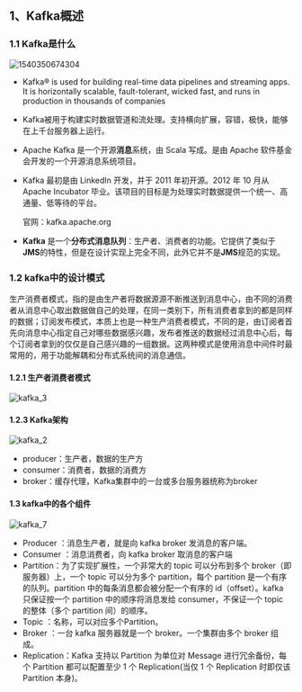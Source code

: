 ## 1、Kafka概述

### 1.1 Kafka是什么

![1540350674304](pics/1540350674304.png)

- Kafka® is used for building real-time data pipelines and streaming apps. It is horizontally scalable, fault-tolerant, wicked fast, and runs in production in thousands of companies

- Kafka被用于构建实时数据管道和流处理。支持横向扩展，容错，极快，能够在上千台服务器上运行。

- Apache Kafka 是一个开源**消息**系统，由 Scala 写成。是由 Apache 软件基金会开发的一个开源消息系统项目。

- Kafka 最初是由 LinkedIn 开发，并于 2011 年初开源。2012 年 10 月从 Apache Incubator 毕业。该项目的目标是为处理实时数据提供一个统一、高通量、低等待的平台。 

  官网：kafka.apache.org

-  **Kafka** 是一个**分布式消息队列**：生产者、消费者的功能。它提供了类似于**JMS**的特性，但是在设计实现上完全不同，此外它并不是**JMS**规范的实现。

### 1.2 kafka中的设计模式

生产消费者模式，指的是由生产者将数据源源不断推送到消息中心，由不同的消费者从消息中心取出数据做自己的处理，在同一类别下，所有消费者拿到的都是同样的数据；订阅发布模式，本质上也是一种生产消费者模式，不同的是，由订阅者首先向消息中心指定自己对哪些数据感兴趣，发布者推送的数据经过消息中心后，每个订阅者拿到的仅仅是自己感兴趣的一组数据。这两种模式是使用消息中间件时最常用的，用于功能解耦和分布式系统间的消息通信。

#### 1.2.1 **生产者消费者模式**

![kafka_3](pics/kafka_3.png)

#### 1.2.3 Kafka架构

![kafka_2](pics/kafka_2.png)

- producer：生产者，数据的生产方
- consumer：消费者，数据的消费方
- broker：缓存代理，Kafka集群中的一台或多台服务器统称为broker

#### 1.3 kafka中的各个组件

![kafka_7](pics/kafka_7.png)

- Producer ：消息生产者，就是向 kafka broker 发消息的客户端。
- Consumer  ：消息消费者，向 kafka broker 取消息的客户端
- Partition：为了实现扩展性，一个非常大的 topic 可以分布到多个 broker（即服务器）上，一个 topic 可以分为多个 partition，每个 partition 是一个有序的队列。partition 中的每条消息都会被分配一个有序的 id（offset）。kafka 只保证按一个 partition 中的顺序将消息发给 consumer，不保证一个 topic 的整体（多个 partition 间）的顺序。
- Topic ：名称，可以对应多个Partition。
- Broker ：一台 kafka 服务器就是一个 broker。一个集群由多个 broker 组成。
- Replication：Kafka 支持以 Partition 为单位对 Message 进行冗余备份，每个 Partition 都可以配置至少 1 个 Replication(当仅 1 个 Replication 时即仅该 Partition 本身)。



